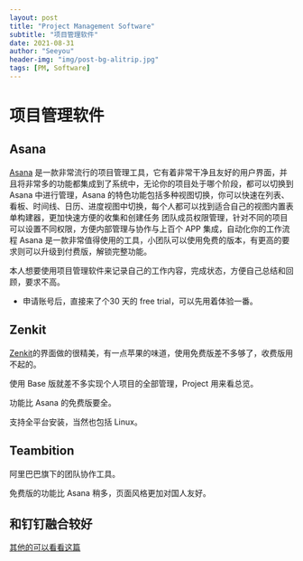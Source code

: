 ```yaml
---
layout: post
title: "Project Management Software"
subtitle: "项目管理软件"
date: 2021-08-31
author: "Seeyou"
header-img: "img/post-bg-alitrip.jpg"
tags: [PM, Software]
---
```


# 项目管理软件

## Asana

[Asana](https://app.asana.com/) 是一款非常流行的项目管理工具，它有着非常干净且友好的用户界面，并且将非常多的功能都集成到了系统中，无论你的项目处于哪个阶段，都可以切换到 Asana 中进行管理，Asana 的特色功能包括多种视图切换，你可以快速在列表、看板、时间线、日历、进度视图中切换，每个人都可以找到适合自己的视图内置表单构建器，更加快速方便的收集和创建任务
团队成员权限管理，针对不同的项目可以设置不同权限，方便内部管理与协作与上百个 APP 集成，自动化你的工作流程 Asana 是一款非常值得使用的工具，小团队可以使用免费的版本，有更高的要求则可以升级到付费版，解锁完整功能。

本人想要使用项目管理软件来记录自己的工作内容，完成状态，方便自己总结和回顾，要求不高。

- 申请账号后，直接来了个30 天的 free trial，可以先用着体验一番。

## Zenkit

[Zenkit](https://base.zenkit.com/)的界面做的很精美，有一点苹果的味道，使用免费版差不多够了，收费版用不起的。

使用 Base 版就差不多实现个人项目的全部管理，Project 用来看总览。

功能比 Asana 的免费版要全。

支持全平台安装，当然也包括 Linux。

## Teambition

阿里巴巴旗下的团队协作工具。

免费版的功能比 Asana 稍多，页面风格更加对国人友好。

和钉钉融合较好
---

[其他的可以看看这篇](https://www.v1tx.com/post/best-project-management-software/)
